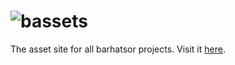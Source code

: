# ![bassets](https://bassets.github.io/bassets-logo.svg)
The asset site for all barhatsor projects. Visit it [here](https://bassets.github.io).
